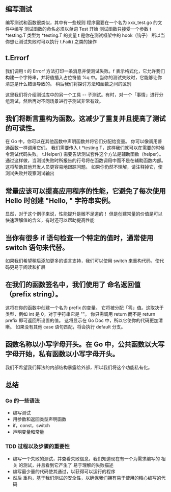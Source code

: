 
## 编写测试
编写测试和函数很类似，其中有一些规则
程序需要在一个名为 xxx_test.go 的文件中编写
测试函数的命名必须以单词 Test 开始
测试函数只接受一个参数 t *testing.T
类型为 *testing.T 的变量 t 是你在测试框架中的 hook（钩子）
所以当你想让测试失败时可以执行 t.Fail() 之类的操作

## t.Errorf
我们调用 t 的 Errorf 方法打印一条消息并使测试失败。f 表示格式化，它允许我们构建一个字符串，并将值插入占位符值 %q 中。当你的测试失败时，它能够让你清楚是什么错误导致的。
稍后我们将探讨方法和函数之间的区别

这里我们将介绍测试库中的另一个工具 -- 子测试。有时，对一个「事情」进行分组测试，然后再对不同场景进行子测试非常有效。

## 我们将断言重构为函数。这减少了重复并且提高了测试的可读性。
在 Go 中，你可以在其他函数中声明函数并将它们分配给变量。
你可以像调用普通函数一样调用它们。
我们需要传入 t *testing.T，这样我们就可以在需要的时候令测试代码失败。
t.Helper() 需要告诉测试套件这个方法是辅助函数（helper）。
通过这样做，当测试失败时所报告的行号将在函数调用中而不是在辅助函数内部。
这将帮助其他开发人员更容易地跟踪问题。
如果你仍然不理解，请注释掉它，使测试失败并观察测试输出

## 常量应该可以提高应用程序的性能，它避免了每次使用 Hello 时创建 "Hello, " 字符串实例。
显然，对于这个例子来说，性能提升是微不足道的！
但是创建常量的价值是可以快速理解值的含义，有时还可以帮助提高性能
   
## 当你有很多 if 语句检查一个特定的值时，通常使用 switch 语句来代替。
如果我们希望稍后添加更多的语言支持，我们可以使用 switch 来重构代码，使代码更易于阅读和扩展


## 在我们的函数签名中，我们使用了 命名返回值（prefix string）。
这将在你的函数中创建一个名为 prefix 的变量。
它将被分配「零」值。这取决于类型，例如 int 是 0，对于字符串它是 ""。
你只需调用 return 而不是 return prefix 即可返回所设置的值。
这将显示在 Go Doc 中，所以它使你的代码更加清晰。
如果没有其他 case 语句匹配，将会执行 default 分支。

## 函数名称以小写字母开头。在 Go 中，公共函数以大写字母开始，私有函数以小写字母开头。
我们不希望我们算法的内部结构暴露给外部，所以我们将这个功能私有化。


## 总结

### Go 的一些语法
* 编写测试
* 用参数和返回类型声明函数
* if，const，switch
* 声明变量和常量
### TDD 过程以及步骤的重要性
* 编写一个失败的测试，并查看失败信息，我们知道现在有一个为需求编写的 相关 的测试，并且看到它产生了 易于理解的失败描述
* 编写最少量的代码使其通过，以获得可以运行的程序
* 然后 重构，基于我们测试的安全性，以确保我们拥有易于使用的精心编写的代码
